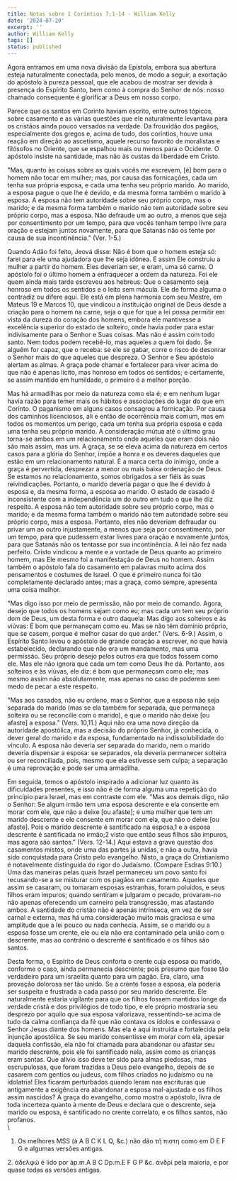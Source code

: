 ```yaml
---
title: Notas sobre 1 Coríntios 7;1-14 - William Kelly
date: '2024-07-20'
excerpt: ''
author: William Kelly
tags: []
status: published
---
```

Agora entramos em uma nova divisão da Epístola, embora sua abertura
esteja naturalmente conectada, pelo menos, de modo a seguir, a exortação
do apóstolo à pureza pessoal, que ele acabou de mostrar ser devida à
presença do Espírito Santo, bem como à compra do Senhor de nós: nosso
chamado consequente é glorificar a Deus em nosso corpo.

Parece que os santos em Corinto haviam escrito, entre outros tópicos,
sobre casamento e as várias questões que ele naturalmente levantava para
os cristãos ainda pouco versados na verdade. Da frouxidão dos pagãos,
especialmente dos gregos e, acima de tudo, dos coríntios, houve uma
reação em direção ao ascetismo, aquele recurso favorito de moralistas e
filósofos no Oriente, que se espalhou mais ou menos para o Ocidente. O
apóstolo insiste na santidade, mas não às custas da liberdade em Cristo.

"Mas, quanto às coisas sobre as quais vocês me escrevem, \[é\] bom para
o homem não tocar em mulher; mas, por causa das fornicações, cada um
tenha sua própria esposa, e cada uma tenha seu próprio marido. Ao
marido, a esposa pague o que lhe é devido, e da mesma forma também o
marido à esposa. A esposa não tem autoridade sobre seu próprio corpo,
mas o marido; e da mesma forma também o marido não tem autoridade sobre
seu próprio corpo, mas a esposa. Não defraude um ao outro, a menos que
seja por consentimento por um tempo, para que vocês tenham tempo livre
para oração e estejam juntos novamente, para que Satanás não os tente
por causa de sua incontinência." (Ver. 1-5.)

Quando Adão foi feito, Jeová disse: Não é bom que o homem esteja só:
farei para ele uma ajudadora que lhe seja idônea. E assim Ele construiu
a mulher a partir do homem. Eles deveriam ser, e eram, uma só carne. O
apóstolo foi o último homem a enfraquecer a ordem da natureza. Foi ele
quem ainda mais tarde escreveu aos hebreus: Que o casamento seja honroso
em todos os sentidos e o leito sem mácula. Ele de forma alguma o
contradiz ou difere aqui. Ele está em plena harmonia com seu Mestre, em
Mateus 19 e Marcos 10, que vindicou a instituição original de Deus desde
a criação para o homem na carne, seja o que for que a lei possa permitir
em vista da dureza do coração dos homens, embora ele mantivesse a
excelência superior do estado de solteiro, onde havia poder para estar
indivisamente para o Senhor e Suas coisas. Mas não é assim com todo
santo. Nem todos podem recebê-lo, mas aqueles a quem foi dado. Se alguém
for capaz, que o receba: se ele se gabar, corre o risco de desonrar o
Senhor mais do que aqueles que despreza. O Senhor e Seu apóstolo alertam
as almas. A graça pode chamar e fortalecer para viver acima do que não é
apenas lícito, mas honroso em todos os sentidos; e certamente, se assim
mantido em humildade, o primeiro é a melhor porção.

Mas há armadilhas por meio da natureza como ela é; e em nenhum lugar
havia razão para temer mais os hábitos e associações do lugar do que em
Corinto. O paganismo em alguns casos consagrou a fornicação. Por causa
dos caminhos licenciosos, ali e então de ocorrência mais comum, mas em
todos os momentos um perigo, cada um tenha sua própria esposa e cada uma
tenha seu próprio marido. A consideração mútua até o último grau
torna-se ambos em um relacionamento onde aqueles que eram dois não são
mais assim, mas um. A graça, se se eleva acima da natureza em certos
casos para a glória do Senhor, impõe a honra e os deveres daqueles que
estão em um relacionamento natural. É a marca certa do inimigo, onde a
graça é pervertida, desprezar a menor ou mais baixa ordenação de Deus.
Se estamos no relacionamento, somos obrigados a ser fiéis às suas
reivindicações. Portanto, o marido deveria pagar o que lhe é devido à
esposa e, da mesma forma, a esposa ao marido. O estado de casado é
inconsistente com a independência um do outro em tudo o que lhe diz
respeito. A esposa não tem autoridade sobre seu próprio corpo, mas o
marido; e da mesma forma também o marido não tem autoridade sobre seu
próprio corpo, mas a esposa. Portanto, eles não deveriam defraudar ou
privar um ao outro injustamente, a menos que seja por consentimento, por
um tempo, para que pudessem estar livres para oração e novamente juntos,
para que Satanás não os tentasse por sua incontinência. A lei não fez
nada perfeito. Cristo vindicou a mente e a vontade de Deus quanto ao
primeiro homem, mas Ele mesmo foi a manifestação de Deus no homem. Assim
também o apóstolo fala do casamento em palavras muito acima dos
pensamentos e costumes de Israel. O que é primeiro nunca foi tão
completamente declarado antes; mas a graça, como sempre, apresenta uma
coisa melhor.

"Mas digo isso por meio de permissão, não por meio de comando. Agora,
desejo que todos os homens sejam como eu; mas cada um tem seu próprio
dom de Deus, um desta forma e outro daquela: Mas digo aos solteiros e às
viúvas: É bom que permaneçam como eu. Mas se não têm domínio próprio,
que se casem, porque é melhor casar do que arder." (Vers. 6-9.) Assim, o
Espírito Santo levou o apóstolo de grande coração a escrever, no que
havia estabelecido, declarando que não era um mandamento, mas uma
permissão. Seu próprio desejo pelos outros era que todos fossem como
ele. Mas ele não ignora que cada um tem como Deus lhe dá. Portanto, aos
solteiros e às viúvas, ele diz: é bom que permaneçam como ele; mas mesmo
assim não absolutamente, mas apenas no caso de poderem sem medo de pecar
a este respeito.

"Mas aos casados, não eu ordeno, mas o Senhor, que a esposa não seja
separada do marido (mas se ela também for separada, que permaneça
solteira ou se reconcilie com o marido), e que o marido não deixe \[ou
afaste\] a esposa." (Vers. 10,11.) Aqui não era uma nova direção da
autoridade apostólica, mas a decisão do próprio Senhor, já conhecida, o
dever geral do marido e da esposa, fundamentado na indissolubilidade do
vínculo. A esposa não deveria ser separada do marido, nem o marido
deveria dispensar a esposa: se separados, ela deveria permanecer
solteira ou ser reconciliada, pois, mesmo que ela estivesse sem culpa; a
separação é uma reprovação e pode ser uma armadilha.

Em seguida, temos o apóstolo inspirado a adicionar luz quanto às
dificuldades presentes, e isso não é de forma alguma uma repetição do
princípio para Israel, mas em contraste com ele. "Mas aos demais digo,
não o Senhor: Se algum irmão tem uma esposa descrente e ela consente em
morar com ele, que não a deixe \[ou afaste\]; e uma mulher que tem um
marido descrente e ele consente em morar com ela, que não o deixe \[ou
afaste\]. Pois o marido descrente é santificado na esposa,1 e a esposa
descrente é santificada no irmão;2 visto que então seus filhos são
impuros, mas agora são santos." (Vers. 12-14.) Aqui estava a grave
questão dos casamentos mistos, onde uma das partes já unidas, e não a
outra, havia sido conquistada para Cristo pelo evangelho. Nisto, a graça
do Cristianismo é notavelmente distinguida do rigor do Judaísmo.
(Compare Esdras 9:10.) Uma das maneiras pelas quais Israel permaneceu um
povo santo foi recusando-se a se misturar com os pagãos em casamento.
Aqueles que assim se casaram, ou tomaram esposas estranhas, foram
poluídos, e seus filhos eram impuros; quando sentiram e julgaram o
pecado, provaram-no não apenas oferecendo um carneiro pela transgressão,
mas afastando ambos. A santidade do cristão não é apenas intrínseca, em
vez de ser carnal e externa, mas há uma consideração muito mais graciosa
e uma amplitude que a lei pouco ou nada conhecia. Assim, se o marido ou
a esposa fosse um crente, ele ou ela não era contaminado pela união com
o descrente, mas ao contrário o descrente é santificado e os filhos são
santos.

Desta forma, o Espírito de Deus conforta o crente cuja esposa ou marido,
conforme o caso, ainda permanecia descrente; pois presumo que fosse tão
verdadeiro para um israelita quanto para um pagão. Era, claro, uma
provação dolorosa ser tão unido. Se a crente fosse a esposa, ela poderia
ser suspeita e frustrada a cada passo por seu marido descrente. Ele
naturalmente estaria vigilante para que os filhos fossem mantidos longe
da verdade cristã e dos privilégios de todo tipo, e ele próprio
mostraria seu desprezo por aquilo que sua esposa valorizava,
ressentindo-se acima de tudo da calma confiança da fé que não contava os
ídolos e confessava o Senhor Jesus diante dos homens. Mas ela é aqui
instruída e fortalecida pela injunção apostólica. Se seu marido
consentisse em morar com ela, apesar daquela confissão, ela não foi
chamada para abandonar ou afastar seu marido descrente, pois ele foi
santificado nela, assim como as crianças eram santas. Que alívio isso
deve ter sido para almas piedosas, mas escrupulosas, que foram trazidas
a Deus pelo evangelho, depois de se casarem com gentios ou judeus, com
filhos criados no judaísmo ou na idolatria! Eles ficaram perturbados
quando leram nas escrituras que antigamente a exigência era abandonar a
esposa mal-ajustada e os filhos assim nascidos? A graça do evangelho,
como mostra o apóstolo, livra de toda incerteza quanto à mente de Deus e
declara que o descrente, seja marido ou esposa, é santificado no crente
correlato, e os filhos santos, não profanos.\
\
1. Os melhores MSS (à A B C K L Q, &c.) não dão τῆ πιστη como em D E F G
e algumas versões antigas.

2\. ἀδελφῶ é lido por àp.m.A B C Dp.m.E F G P &c. ἀνδρί pela maioria, e
por quase todas as versões antigas.
